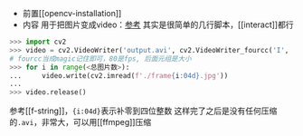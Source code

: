 - 前置[[opencv-installation]]
- 内容
用于把图片变成video：[参考](https://zhuanlan.zhihu.com/p/128616339)
其实是很简单的几行脚本，[[interact]]都行
```python
>>> import cv2
>>> video = cv2.VideoWriter('output.avi', cv2.VideoWriter_fourcc('I', '4', '2', '0'), 80, (1280, 720))
# fourcc当成magic记住即可，80是fps, 后面元组是大小
>>> for i in range(<总图片数>):
...     video.write(cv2.imread(f'./frame{i:04d}.jpg'))
... 
>>> video.release()
```
参考[[f-string]]，`{i:04d}`表示补零到四位整数
这样完了之后是没有任何压缩的`.avi`，非常大，可以用[[ffmpeg]]压缩